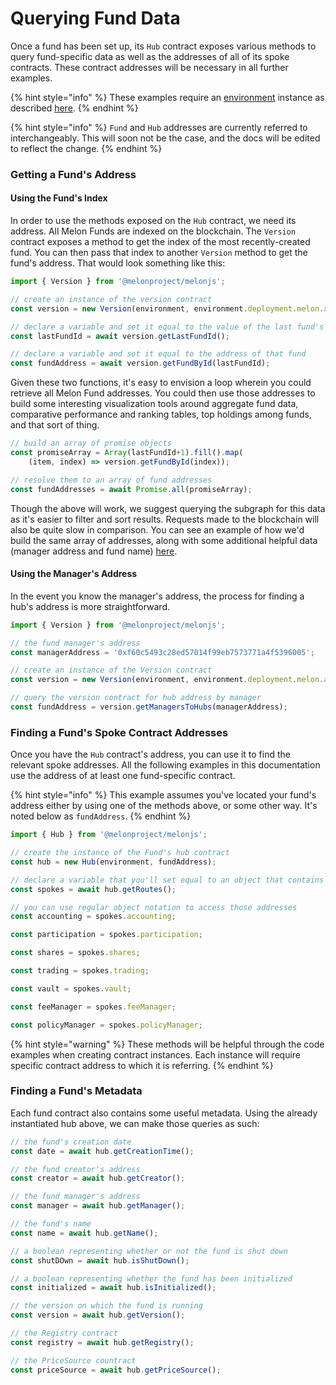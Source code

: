 # Querying Fund Data

Once a fund has been set up, its `Hub` contract exposes various methods to query fund-specific data as well as the addresses of all of its spoke contracts. These contract addresses will be necessary in all further examples.

{% hint style="info" %}
These examples require an [environment](../building-blocks/environment/) instance as described [here](../building-blocks/environment/).
{% endhint %}

{% hint style="info" %}
`Fund` and `Hub` addresses are currently referred to interchangeably. This will soon not be the case, and the docs will be edited to reflect the change. 
{% endhint %}

### Getting a Fund's Address

#### Using the Fund's Index

In order to use the methods exposed on the `Hub` contract, we need its address. All Melon Funds are indexed on the blockchain. The `Version` contract exposes a method to get the index of the most recently-created fund. You can then pass that index to another `Version` method to get the fund's address. That would look something like this:

```javascript
import { Version } from '@melonproject/melonjs';

// create an instance of the version contract
const version = new Version(environment, environment.deployment.melon.addr.Version);

// declare a variable and set it equal to the value of the last fund's id
const lastFundId = await version.getLastFundId();

// declare a variable and set it equal to the address of that fund
const fundAddress = await version.getFundById(lastFundId);
```

Given these two functions, it's easy to envision a loop wherein you could retrieve all Melon Fund addresses. You could then use those addresses to build some interesting visualization tools around aggregate fund data, comparative performance and ranking tables, top holdings among funds, and that sort of thing.

```javascript
// build an array of promise objects
const promiseArray = Array(lastFundId+1).fill().map(
    (item, index) => version.getFundById(index));

// resolve them to an array of fund addresses
const fundAddresses = await Promise.all(promiseArray);
```

Though the above will work, we suggest querying the subgraph for this data as it's easier to filter and sort results. Requests made to the blockchain will also be quite slow in comparison. You can see an example of how we'd build the same array of addresses, along with some additional helpful data \(manager address and fund name\) [here](https://thegraph.com/explorer/subgraph/melonproject/melon?query=List%20of%20funds).

#### Using the Manager's Address

In the event you know the manager's address, the process for finding a hub's address is more straightforward.

```javascript
import { Version } from '@melonproject/melonjs';

// the fund manager's address
const managerAddress = '0xf60c5493c28ed57014f99eb7573771a4f5396005';

// create an instance of the Version contract
const version = new Version(environment, environment.deployment.melon.addr.Version);

// query the version contract for hub address by manager
const fundAddress = version.getManagersToHubs(managerAddress);
```

### Finding a Fund's Spoke Contract Addresses

Once you have the `Hub` contract's address, you can use it to find the relevant spoke addresses. All the following examples in this documentation use the address of at least one fund-specific contract.

{% hint style="info" %}
This example assumes you've located your fund's address either by using one of the methods above, or some other way. It's noted below as `fundAddress`. 
{% endhint %}

```javascript
import { Hub } from '@melonproject/melonjs';

// create the instance of the Fund's hub contract
const hub = new Hub(environment, fundAddress);

// declare a variable that you'll set equal to an object that contains all the spoke contract addresses
const spokes = await hub.getRoutes();

// you can use regular object notation to access those addresses
const accounting = spokes.accounting;

const participation = spokes.participation;

const shares = spokes.shares;

const trading = spokes.trading;

const vault = spokes.vault;

const feeManager = spokes.feeManager;

const policyManager = spokes.policyManager;
```

{% hint style="warning" %}
These methods will be helpful through the code examples when creating contract instances. Each instance will require specific contract address to which it is referring. 
{% endhint %}

### Finding a Fund's Metadata

Each fund contract also contains some useful metadata. Using the already instantiated hub above, we can make those queries as such:

```javascript
// the fund's creation date
const date = await hub.getCreationTime();

// the fund creator's address
const creator = await hub.getCreator();

// the fund manager's address
const manager = await hub.getManager();

// the fund's name
const name = await hub.getName();

// a boolean representing whether or not the fund is shut down
const shutDOwn = await hub.isShutDown();

// a boolean representing whether the fund has been initialized
const initialized = await hub.isInitialized();

// the version on which the fund is running
const version = await hub.getVersion();

// the Registry contract
const registry = await hub.getRegistry();

// the PriceSource countract
const priceSource = await hub.getPriceSource();

```



